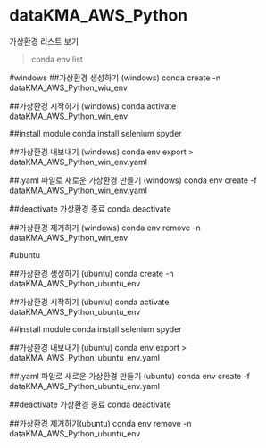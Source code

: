 # dataKMA_AWS_Python

가상환경 리스트 보기
> conda env list

#windows
##가상환경 생성하기 (windows)
conda create -n dataKMA_AWS_Python_wiu_env

##가상환경 시작하기 (windows)
conda activate dataKMA_AWS_Python_win_env

##install module
conda install selenium spyder

##가상환경 내보내기 (windows)
conda env export > dataKMA_AWS_Python_win_env.yaml

##.yaml 파일로 새로운 가상환경 만들기  (windows)
conda env create -f dataKMA_AWS_Python_win_env.yaml

##deactivate 가상환경 종료
conda deactivate

##가상환경 제거하기 (windows)
conda env remove -n dataKMA_AWS_Python_win_env


#ubuntu

##가상환경 생성하기 (ubuntu)
conda create -n dataKMA_AWS_Python_ubuntu_env

##가상환경 시작하기 (ubuntu)
conda activate dataKMA_AWS_Python_ubuntu_env

##install module
conda install selenium spyder

##가상환경 내보내기 (ubuntu)
conda env export > dataKMA_AWS_Python_ubuntu_env.yaml

##.yaml 파일로 새로운 가상환경 만들기 (ubuntu)
conda env create -f dataKMA_AWS_Python_ubuntu_env.yaml

##deactivate 가상환경 종료
conda deactivate

##가상환경 제거하기(ubuntu)
conda env remove -n dataKMA_AWS_Python_ubuntu_env
